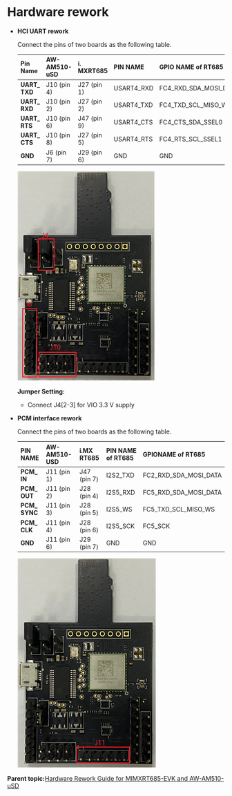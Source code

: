 # Hardware rework

-   **HCI UART rework**

    Connect the pins of two boards as the following table.

    |Pin Name|AW-​AM510-​uSD|i.​MXRT685|PIN NAME|GPIO NAME of RT685|
    |--------|--------------|----------|--------|------------------|
    |**UART\_​TXD**|J10 \(pin 4\)|J27 \(pin 1\)|USART4\_RXD|FC4\_RXD\_SDA\_MOSI\_DATA|
    |**UART\_​RXD**|J10 \(pin 2\)|J27 \(pin 2\)|USART4\_TXD|FC4\_TXD\_SCL\_MISO\_WS|
    |**UART\_​RTS**|J10 \(pin 6\)|J47 \(pin 9\)|USART4\_CTS|FC4\_CTS\_SDA\_SSEL0|
    |**UART\_​CTS**|J10 \(pin 8\)|J27 \(pin 5\)|USART4\_RTS|FC4\_RTS\_SCL\_SSEL1|
    |**GND**|J6 \(pin 7\)|J29 \(pin 6\)|GND|GND|

    ![](../images/510.png "AW-AM510-uSD")

    **Jumper Setting:**

    -   Connect J4\[2-3\] for VIO 3.3 V supply
-   **PCM interface rework**

    Connect the pins of two boards as the following table.

    |PIN NAME|AW-​AM510-​USD|i.MX RT685|PIN NAME of RT685|GPIONAME of RT685|
    |--------|--------------|----------|-----------------|-----------------|
    |**PCM\_​IN**|J11 \(pin 1\)|J47 \(pin 7\)|I2S2\_TXD|FC2\_RXD\_SDA\_MOSI\_DATA|
    |**PCM\_​OUT**|J11 \(pin 2\)|J28 \(pin 4\)|I2S5\_RXD|FC5\_RXD\_SDA\_MOSI\_DATA|
    |**PCM\_​SYNC**|J11 \(pin 3\)|J28 \(pin 5\)|I2S5\_WS|FC5\_TXD\_SCL\_MISO\_WS|
    |**PCM\_​CLK**|J11 \(pin 4\)|J28 \(pin 6\)|I2S5\_SCK|FC5\_SCK|
    |**GND**|J11 \(pin 6\)|J29 \(pin 7\)|GND|GND|

    ![](../images/510-2.png "AW-AM510-uSD ")


**Parent topic:**[Hardware Rework Guide for MIMXRT685-EVK and AW-AM510-uSD](../topics/hardware_rework_guide_for_mimxrt685-evk_and_aw-am5.md)

